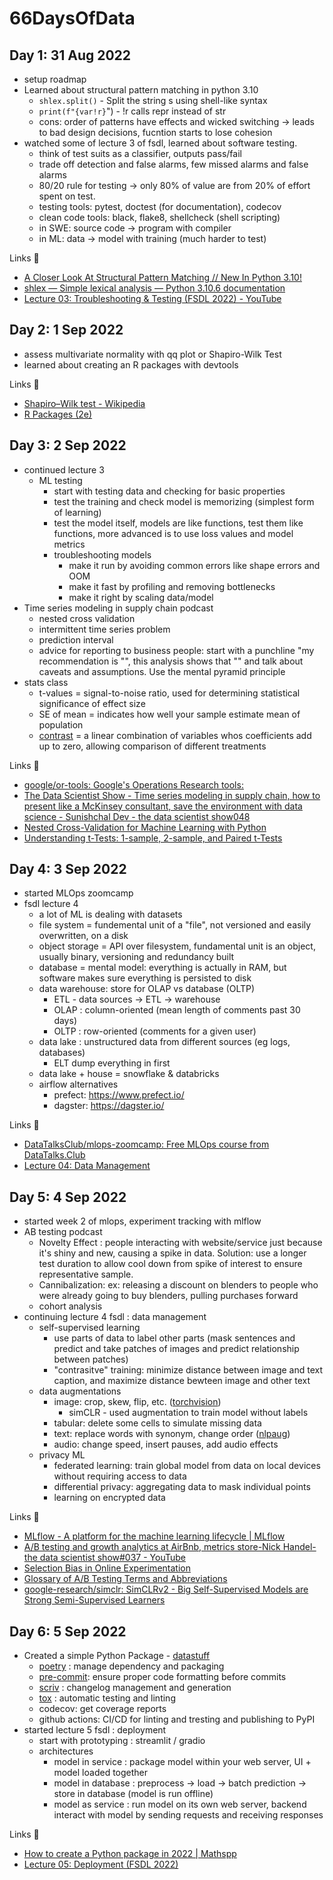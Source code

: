 # 66DaysOfData

## Day 1: 31 Aug 2022

- setup roadmap
- Learned about structural pattern matching in python 3.10
  - `shlex.split()` - Split the string s using shell-like syntax
  - `print(f"{var!r}`") - !r calls repr instead of str
  - cons: order of patterns have effects and wicked switching -> leads to bad design decisions, fucntion starts to lose cohesion
- watched some of lecture 3 of fsdl, learned about software testing.
  - think of test suits as a classifier, outputs pass/fail
  - trade off detection and false alarms, few missed alarms and false alarms
  - 80/20 rule for testing -> only 80% of value are from 20% of effort spent on test.
  - testing tools: pytest, doctest (for documentation), codecov
  - clean code tools: black, flake8, shellcheck (shell scripting)
  - in SWE: source code -> program with compiler
  - in ML: data -> model with training (much harder to test)

Links 🔗

- [A Closer Look At Structural Pattern Matching // New In Python 3.10!](https://www.youtube.com/watch?v=scNNi4860kk&list=PLC0nd42SBTaMpVAAHCAifm5gN2zLk2MBo&index=1)
- [shlex — Simple lexical analysis — Python 3.10.6 documentation](https://docs.python.org/3/library/shlex.html)
- [Lecture 03: Troubleshooting & Testing (FSDL 2022) - YouTube](https://www.youtube.com/watch?v=RLemHNAO5Lw)

## Day 2: 1 Sep 2022

- assess multivariate normality with qq plot or Shapiro-Wilk Test
- learned about creating an R packages with devtools

Links 🔗

- [Shapiro–Wilk test - Wikipedia](https://en.wikipedia.org/wiki/Shapiro%E2%80%93Wilk_test)
- [R Packages (2e)](https://r-pkgs.org/)

## Day 3: 2 Sep 2022

- continued lecture 3
  - ML testing
    - start with testing data and checking for basic properties
    - test the training and check model is memorizing (simplest form of learning)
    - test the model itself, models are like functions, test them like functions, more advanced is to use loss values and model metrics
    - troubleshooting models
      - make it run by avoiding common errors like shape errors and OOM
      - make it fast by profiling and removing bottlenecks
      - make it right by scaling data/model
- Time series modeling in supply chain podcast
  - nested cross validation
  - intermittent time series problem
  - prediction interval
  - advice for reporting to business people: start with a punchline "my recommendation is "", this analysis shows that "" and talk about caveats and assumptions. Use the mental pyramid principle
- stats class
  - t-values = signal-to-noise ratio, used for determining statistical significance of effect size
  - SE of mean = indicates how well your sample estimate mean of population
  - [contrast](<https://en.wikipedia.org/wiki/Contrast_(statistics)>) = a linear combination of variables whos coefficients add up to zero, allowing comparison of different treatments

Links 🔗

- [google/or-tools: Google's Operations Research tools:](https://github.com/google/or-tools)
- [The Data Scientist Show - Time series modeling in supply chain, how to present like a McKinsey consultant, save the environment with data science - Sunishchal Dev - the data scientist show048](https://podcasts.google.com/feed/aHR0cHM6Ly9hbmNob3IuZm0vcy82NWQzYmI3NC9wb2RjYXN0L3Jzcw/episode/NzQ1MTAxMGYtNzNmNy00MzMxLWFjZGMtNjI1ZjVlNWVlMGI1?sa=X&ved=0CAUQkfYCahcKEwiIkq-F6ff5AhUAAAAAHQAAAAAQNQ)
- [Nested Cross-Validation for Machine Learning with Python](https://machinelearningmastery.com/nested-cross-validation-for-machine-learning-with-python/)
- [Understanding t-Tests: 1-sample, 2-sample, and Paired t-Tests](https://blog.minitab.com/en/adventures-in-statistics-2/understanding-t-tests-1-sample-2-sample-and-paired-t-tests)

## Day 4: 3 Sep 2022

- started MLOps zoomcamp
- fsdl lecture 4
  - a lot of ML is dealing with datasets
  - file system = fundemental unit of a "file", not versioned and easily overwritten, on a disk
  - object storage = API over filesystem, fundamental unit is an object, usually binary, versioning and redundancy built
  - database = mental model: everything is actually in RAM, but software makes sure everything is persisted to disk
  - data warehouse: store for OLAP vs database (OLTP)
    - ETL - data sources -> ETL -> warehouse
    - OLAP : column-oriented (mean length of comments past 30 days)
    - OLTP : row-oriented (comments for a given user)
  - data lake : unstructured data from different sources (eg logs, databases)
    - ELT dump everything in first
  - data lake + house = snowflake & databricks
  - airflow alternatives
    - prefect: <https://www.prefect.io/>
    - dagster: <https://dagster.io/>

Links 🔗

- [DataTalksClub/mlops-zoomcamp: Free MLOps course from DataTalks.Club](https://github.com/DataTalksClub/mlops-zoomcamp)
- [Lecture 04: Data Management](https://www.youtube.com/watch?v=Jlm4oqW41vY)

## Day 5: 4 Sep 2022

- started week 2 of mlops, experiment tracking with mlflow
- AB testing podcast
  - Novelty Effect : people interacting with website/service just because it's shiny and new, causing a spike in data. Solution: use a longer test duration to allow cool down from spike of interest to ensure representative sample.
  - Cannibalization: ex: releasing a discount on blenders to people who were already going to buy blenders, pulling purchases forward
  - cohort analysis
- continuing lecture 4 fsdl : data management
  - self-supervised learning
    - use parts of data to label other parts (mask sentences and predict and take patches of images and predict relationship between patches)
    - "contrasitve" training: minimize distance between image and text caption, and maximize distance bewteen image and other text
  - data augmentations
    - image: crop, skew, flip, etc. ([torchvision](https://pytorch.org/vision/stable/index.html))
      - simCLR - used augmentation to train model without labels
    - tabular: delete some cells to simulate missing data
    - text: replace words with synonym, change order ([nlpaug](https://github.com/makcedward/nlpaug))
    - audio: change speed, insert pauses, add audio effects
  - privacy ML
    - federated learning: train global model from data on local devices without requiring access to data
    - differential privacy: aggregating data to mask individual points
    - learning on encrypted data

Links 🔗

- [MLflow - A platform for the machine learning lifecycle | MLflow](https://mlflow.org/)
- [A/B testing and growth analytics at AirBnb, metrics store-Nick Handel-the data scientist show#037 - YouTube](https://www.youtube.com/watch?v=5AH0zToK0e4)
- [Selection Bias in Online Experimentation](https://medium.com/airbnb-engineering/selection-bias-in-online-experimentation-c3d67795cceb)
- [Glossary of A/B Testing Terms and Abbreviations](https://www.analytics-toolkit.com//glossary/)
- [google-research/simclr: SimCLRv2 - Big Self-Supervised Models are Strong Semi-Supervised Learners](https://github.com/google-research/simclr)

## Day 6: 5 Sep 2022

- Created a simple Python Package - [datastuff](https://github.com/benthecoder/datastuff)
  - [poetry](https://python-poetry.org/docs/) : manage dependency and packaging
  - [pre-commit](https://github.com/pre-commit/pre-commit): ensure proper code formatting before commits
  - [scriv](https://github.com/nedbat/scriv) : changelog management and generation
  - [tox](https://tox.wiki/en/latest/) : automatic testing and linting
  - codecov: get coverage reports
  - github actions: CI/CD for linting and tresting and publishing to PyPI
- started lecture 5 fsdl : deployment
  - start with prototyping : streamlit / gradio
  - architectures
    - model in service : package model within your web server, UI + model loaded together
    - model in database : preprocess -> load -> batch prediction -> store in database (model is run offline)
    - model as service : run model on its own web server, backend interact with model by sending requests and receiving responses

Links 🔗

- [How to create a Python package in 2022 | Mathspp](https://mathspp.com/blog/how-to-create-a-python-package-in-2022)
- [Lecture 05: Deployment (FSDL 2022)](https://www.youtube.com/watch?v=W3hKjXg7fXM)
